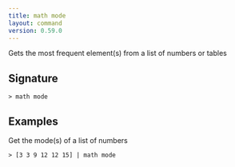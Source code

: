 ```yaml
---
title: math mode
layout: command
version: 0.59.0
---
```


Gets the most frequent element(s) from a list of numbers or tables

## Signature

```> math mode ```

## Examples

Get the mode(s) of a list of numbers
```shell
> [3 3 9 12 12 15] | math mode
```

